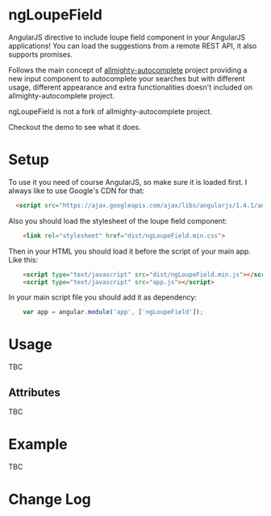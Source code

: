 # ngLoupeField

AngularJS directive to include loupe field component in your AngularJS applications! You can load the suggestions from a remote REST API, it also supports promises.

Follows the main concept of [allmighty-autocomplete](https://github.com/JustGoscha/allmighty-autocomplete) project providing a new input component to autocomplete your searches 
but with different usage, different appearance and extra functionalities doesn't included on allmighty-autocomplete project.

ngLoupeField is not a fork of allmighty-autocomplete project.

Checkout the demo to see what it does.

# Setup

To use it you need of course AngularJS, so make sure it is loaded first. I always like to use Google's CDN for that:

```html
  <script src="https://ajax.googleapis.com/ajax/libs/angularjs/1.4.1/angular.min.js"></script>
```

Also you should load the stylesheet of the loupe field component:

```html
	<link rel="stylesheet" href="dist/ngLoupeField.min.css">
```

Then in your HTML you should load it before the script of your main app. Like this:

```html
	<script type="text/javascript" src="dist/ngLoupeField.min.js"></script>
	<script type="text/javascript" src="app.js"></script>
```

In your main script file you should add it as dependency:

```javascript
	var app = angular.module('app', ['ngLoupeField']);
```

# Usage

TBC

## Attributes

TBC 

# Example

TBC

# Change Log